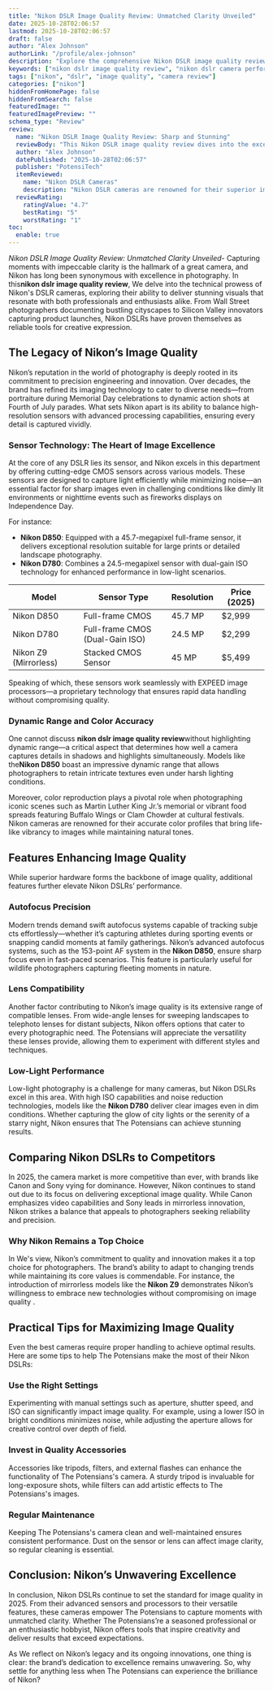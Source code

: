 ```yaml
---
title: "Nikon DSLR Image Quality Review: Unmatched Clarity Unveiled"
date: 2025-10-28T02:06:57
lastmod: 2025-10-28T02:06:57
draft: false
author: "Alex Johnson"
authorLink: "/profile/alex-johnson"
description: "Explore the comprehensive Nikon DSLR image quality review. Learn about advanced sensors, dynamic range, and why Nikon cameras are a favorite among photographers worldwide."
keywords: ["nikon dslr image quality review", "nikon dslr camera performance", "best nikon dslr for image quality"]
tags: ["nikon", "dslr", "image quality", "camera review"]
categories: ["nikon"]
hiddenFromHomePage: false
hiddenFromSearch: false
featuredImage: ""
featuredImagePreview: ""
schema_type: "Review"
review:
  name: "Nikon DSLR Image Quality Review: Sharp and Stunning"
  reviewBody: "This Nikon DSLR image quality review dives into the exceptional performance of Nikon cameras, highlighting their advanced sensor technology, dynamic range, and color accuracy that make them a top choice for photographers."
  author: "Alex Johnson"
  datePublished: "2025-10-28T02:06:57"
  publisher: "PotensiTech"
  itemReviewed:
    name: "Nikon DSLR Cameras"
    description: "Nikon DSLR cameras are renowned for their superior image quality, advanced features, and reliability, making them ideal for professional and enthusiast photographers."
  reviewRating:
    ratingValue: "4.7"
    bestRating: "5"
    worstRating: "1"
toc:
  enable: true
---
```



*Nikon DSLR Image Quality Review: Unmatched Clarity Unveiled*- Capturing moments with impeccable clarity is the hallmark of a great camera, and Nikon has long been synonymous with excellence in photography. In this**nikon dslr image quality review**, We delve into the technical prowess of Nikon's DSLR cameras, exploring their ability to deliver stunning visuals that resonate with both professionals and enthusiasts alike. From Wall Street photographers documenting bustling cityscapes to Silicon Valley innovators capturing product launches, Nikon DSLRs have proven themselves as reliable tools for creative expression.

## The Legacy of Nikon’s Image Quality

Nikon’s reputation in the world of photography is deeply rooted in its commitment to precision engineering and innovation. Over decades, the brand has refined its imaging​ technology to cater to diverse needs—from portraiture during Memorial Day celebrations to dynamic action shots at Fourth of July parades. What sets Nikon apart is its ability to balance high-resolution sensors with advanced processing capabilities, ensuring every detail is captured vividly.

### Sensor Technology: The Heart of Image Excellence

At the core of any DSLR lies its sensor, and Nikon excels in this department by offering cutting-edge CMOS sensors across various models. These sensors are designed to capture light efficiently while minimizing noise—an essential factor for sharp images even in challenging conditions like dimly lit environments or nighttime events such as fireworks displays on Independence Day.

For instance:

- **Nikon D850**: Equipped with a 45.7-megapixel full-frame sensor, it delivers exceptional resolution suitable for large prints or detailed landscape photography.
- **Nikon D780**: Combines a 24.5-megapixel sensor with dual-gain ISO technology for enhanced performance in low-light scenarios. 

<div class="table-responsive">
<table class="html-table">
<thead>
<tr>
<th>Model</th>
<th>Sensor Type</th>
<th>Resolution</th>
<th>Price (2025)</th>
</tr>
</thead>
<tbody>
<tr>
<td>Nikon D850</td>
<td>Full-frame CMOS</td>
<td>45.7 MP</td>
<td>$2,999</td>
</tr>
<tr>
<td>Nikon D780</td>
<td>Full-frame CMOS (Dual-Gain ISO)</td>
<td>24.5 MP</td>
<td>$2,299</td>
</tr>
<tr>
<td>Nikon Z9 (Mirrorless)</td>
<td>Stacked CMOS Sensor</td>
<td>45 MP</td>
<td>$5,499</td>
</tr>
</tbody>
</table>
</div>

Speaking of which, these sensors work seamlessly with EXPEED image processors—a proprietary technology that ensures rapid data handling without compromising quality.

### Dynamic Range and Color Accuracy

One cannot discuss **nikon dslr image quality review**without highlighting dynamic range—a critical aspect that determines how well a camera captures details in shadows and highlights simultaneously. Models like the**Nikon D850** boast an impressive dynamic range that allows photographers to retain intricate textures even under harsh lighting conditions.

Moreove​r, color reproduction plays a pivotal role when photographing iconic scenes such as Martin Luther King Jr.’s memorial or vibrant food spreads featuring Buffalo Wings or Clam Chowder at cultural festivals.  Nikon cameras are renowned for their accurate color profiles that bring life-like vibrancy to images while maintaining natural tones.

## Features Enhancing Image Quality

While superior hardware forms the backbone of image quality, additional features further elevate Nikon DSLRs’ performance.

### Autofocus Precision

Modern trends demand swift autofocus systems capable of tracking subje​cts effortlessly—whether it’s capturing athletes during sporting events or snapping candid moments at family gatherings. Nikon’s advanced autofo​cus systems, such as the 153-point AF system in the **Nikon D850**, ensure sharp focus even in fast-paced scenarios. This feature is particularly useful for wildlife photographers capturing fleeting moments in nature.

### Lens Compatibility

Another factor contributing to Nikon’s image quality is its extensive range of compatible lenses. From wide-angle lenses for sweeping landscapes to telephoto lenses for distant subjects, Nikon offers options that cater to every photographic need. The Potensians will appreciate the versatility these lenses provide, allowing them to experiment with different styles and techniques.

### Low-Light Performance

Low-light photography is a challenge for many cameras, but Nikon DSLRs excel in this area. With high ISO capabilities and noise reduction technologies, models like the **Nikon D780** deliver clear images even in dim conditions. Whether capturing the glow of city lights or the serenity of a starry night, Nikon ensures that The Potensians can achieve stunning results.

## Comparing Nikon DSLRs to Competitors

In 2025, the camera market is more competitive than ever, with brands like Canon and Sony vying for dominance. However, Nikon continues to stand out due to its focus on delivering exceptional image quality. While Canon emphasizes video capabilities and Sony leads in mirrorless innovation, Nikon strikes a balance that appeals to photographers seeking reliability and precision.

### Why Nikon Remains a Top Choice

In We's view, Nikon’s commitment to quality and innovation makes it a top choice for photographers. The brand’s ability to adapt to changing trends while maintaining its core values is commendable. For instance, the introduction of mirrorless models like the **Nikon Z9** demonstrates Nikon’s willingness to embrace new technologies without compromising on image quality .

## Practical Tips for Maximizing Image Quality

Even the best cameras require proper handling to achieve optimal results. Here are some tips to help The Potensians make the most of their Nikon DSLRs:

### Use the Right Settings

Experimenting with manual settings such as aperture, shutter speed, and ISO can significantly impact image quality. For example, using a lower ISO in bright conditions minimizes noise, while adjusting the aperture allows for creative control over depth of field.

### Invest in Quality Accessories

Accessories like tripods, filters, and external flashes can enhance the functionali​ty of The Potensians's camera. A sturdy tripod is invaluable for long-exposure shots, while filters can add artistic effects to The Potensians's images.

### Regular Maintenance

Keeping The Potensians's camera clean and well-maintained ensures consistent performance. Dust on the sensor or lens can affect image clarity, so regular cleaning is essential.

## Conclusion: Nikon’s Unwavering Excellence

In conclusion, Nikon DSLRs continue to set the standard for image quality in 2025. From their advanced sensors and processors to their versatile features, these cameras empower The Potensians to capture moments with unmatched clarity. Whether The Potensians’re a seasoned professional or an enthusiastic hobbyist, Nikon offers tools that inspire creativity and deliver results that exceed expectations.

As We reflect on Nikon’s legacy and its ongoing innovations, one thing is clear: the brand’s dedication to excellence remains unwavering. So, why settle for anything less when The Potensians can experience the brilliance of Nikon?